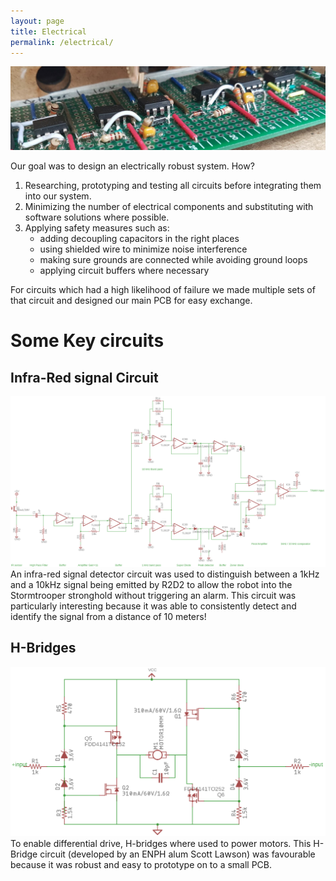```yaml
---
layout: page
title: Electrical
permalink: /electrical/
---
```


![circuitry](/assets/circuitry.jpg)

Our goal was to design an electrically robust system. How?

1. Researching, prototyping and testing all circuits before integrating them into our system.
2. Minimizing the number of electrical components and substituting with software solutions where possible.
3. Applying safety measures such as:
    - adding decoupling capacitors in the right places
    - using shielded wire to minimize noise interference
    - making sure grounds are connected while avoiding ground loops
    - applying circuit buffers where necessary


For circuits which had a high likelihood of failure we made multiple sets of that circuit and designed our main PCB for easy exchange.

# Some Key circuits

## Infra-Red signal Circuit

![IR-circuit-diagram](/assets/ir_circuit.png)
An infra-red signal detector circuit was used to distinguish between a 1kHz and a 10kHz signal being emitted by R2D2 to allow the robot into the Stormtrooper stronghold without triggering an alarm. This circuit was particularly interesting because it was able to consistently detect and identify the signal from a distance of 10 meters!


## H-Bridges

![H-Bridge Circuit](/assets/hbridge.png)
To enable differential drive, H-bridges where used to power motors. This H-Bridge circuit (developed by an ENPH alum Scott Lawson) was favourable because it was robust and easy to prototype on to a small PCB.
